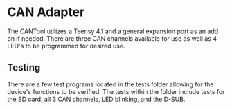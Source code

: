 # CAN Adapter

The CANTool utilizes a Teensy 4.1 and a general expansion port as an add on if needed. There are three CAN channels available for use as well as 4 LED's to be programmed for desired use.

## Testing

There are a few test programs located in the tests folder allowing for the device's functions to be verified. The tests within the folder include tests for the SD card, all 3 CAN channels, LED blinking, and the D-SUB.
